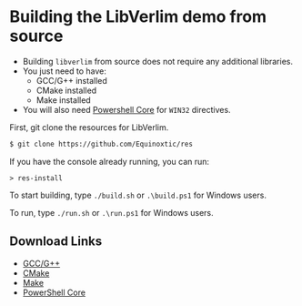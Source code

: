# Building the LibVerlim demo from source

* Building `libverlim` from source does not require any additional libraries.
* You just need to have:
	+ GCC/G++ installed
	+ CMake installed
	+ Make installed
* You will also need [Powershell Core](https://github.com/PowerShell/PowerShell) for `WIN32` directives.

First, git clone the resources for LibVerlim.

```sh
$ git clone https://github.com/Equinoxtic/res
```

If you have the console already running, you can run:

```
> res-install
```

To start building, type ``./build.sh`` or ``.\build.ps1`` for Windows users.

To run, type ``./run.sh`` or ``.\run.ps1`` for Windows users.

## Download Links

* [GCC/G++](https://gcc.gnu.org/)
* [CMake](https://cmake.org/)
* [Make](https://www.gnu.org/software/make/)
* [PowerShell Core](https://github.com/PowerShell/PowerShell)
